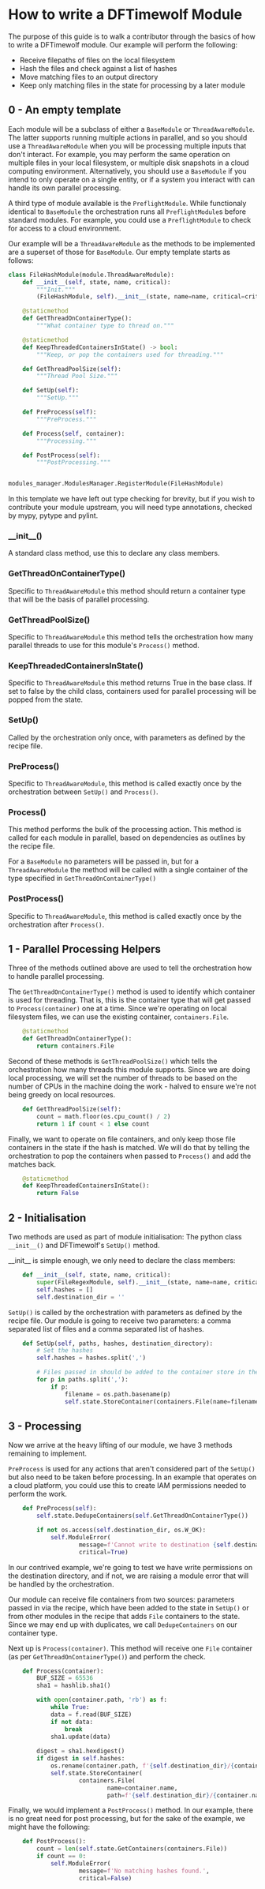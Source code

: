 # How to write a DFTimewolf Module

The purpose of this guide is to walk a contributor through the basics of how to write a DFTimewolf module. Our example will perform the following:

* Receive filepaths of files on the local filesystem
* Hash the files and check against a list of hashes
* Move matching files to an output directory
* Keep only matching files in the state for processing by a later module

## 0 - An empty template

Each module will be a subclass of either a `BaseModule` or `ThreadAwareModule`. The latter supports running multiple actions in parallel, and so you should use a `ThreadAwareModule` when you will be processing multiple inputs that don't interact. For example, you may perform the same operation on multiple files in your local filesystem, or multiple disk snapshots in a cloud computing environment. Alternatively, you should use a `BaseModule` if you intend to only operate on a single entity, or if a system you interact with can handle its own parallel processing.

A third type of module available is the `PreflightModule`. While functionaly identical to `BaseModule` the orchestration runs all `PreflightModule`s before standard modules. For example, you could use a `PreflightModule` to check for access to a cloud environment.

Our example will be a `ThreadAwareModule` as the methods to be implemented are a superset of those for `BaseModule`. Our empty template starts as follows:

```python
class FileHashModule(module.ThreadAwareModule):
	def __init__(self, state, name, critical):
		"""Init."""
		(FileHashModule, self).__init__(state, name=name, critical=critical)

	@staticmethod
	def GetThreadOnContainerType():
		"""What container type to thread on."""

	@staticmethod
	def KeepThreadedContainersInState() -> bool:
    	"""Keep, or pop the containers used for threading."""

	def GetThreadPoolSize(self):
		"""Thread Pool Size."""

	def SetUp(self):
		"""SetUp."""

	def PreProcess(self):
		"""PreProcess."""

	def Process(self, container):
		"""Processing."""

	def PostProcess(self):
		"""PostProcessing."""


modules_manager.ModulesManager.RegisterModule(FileHashModule)
```

In this template we have left out type checking for brevity, but if you wish to contribute your module upstream, you will need type annotations, checked by mypy, pytype and pylint. 

### \_\_init__()

A standard class method, use this to declare any class members. 

### GetThreadOnContainerType()

Specific to `ThreadAwareModule` this method should return a container type that will be the basis of parallel processing.

### GetThreadPoolSize()

Specific to `ThreadAwareModule` this method tells the orchestration how many parallel threads to use for this module's `Process()` method. 

### KeepThreadedContainersInState()

Specific to `ThreadAwareModule` this method returns True in the base class. If set to false by the child class, containers used for parallel processing will be popped from the state.

### SetUp()

Called by the orchestration only once, with parameters as defined by the recipe file. 

### PreProcess()

Specific to `ThreadAwareModule`, this method is called exactly once by the orchestration between `SetUp()` and `Process()`.

### Process()

This method performs the bulk of the processing action. This method is called for each module in parallel, based on dependencies as outlines by the recipe file. 

For a `BaseModule` no parameters will be passed in, but for a `ThreadAwareModule` the method will be called with a single container of the type specified in `GetThreadOnContainerType()`

### PostProcess()

Specific to `ThreadAwareModule`, this method is called exactly once by the orchestration after `Process()`.

## 1 - Parallel Processing Helpers

Three of the methods outlined above are used to tell the orchestration how to handle parallel processing.

The `GetThreadOnContainerType()` method is used to identify which container is used for threading. That is, this is the container type that will get passed to `Process(container)` one at a time. Since we're operating on local filesystem files, we can use the existing container, `containers.File`.

```python
	@staticmethod
	def GetThreadOnContainerType():
		return containers.File
```

Second of these methods is `GetThreadPoolSize()` which tells the orchestration how many threads this module supports. Since we are doing local processing, we will set the number of threads to be based on the number of CPUs in the machine doing the work - halved to ensure we're not being greedy on local resources.

```python
	def GetThreadPoolSize(self):
		count = math.floor(os.cpu_count() / 2)
		return 1 if count < 1 else count
```

Finally, we want to operate on file containers, and only keep those file containers in the state if the hash is matched. We will do that by telling the orchestration to pop the containers when passed to `Process()` and add the matches back.

```python
	@staticmethod
	def KeepThreadedContainersInState():
		return False
```

## 2 - Initialisation

Two methods are used as part of module initialisation: The python class `__init__()` and DFTimewolf's `SetUp()` method.

\_\_init__ is simple enough, we only need to declare the class members:

```python
	def __init__(self, state, name, critical):
		super(FileRegexModule, self).__init__(state, name=name, critical=critical)
		self.hashes = []
		self.destination_dir = ''
```

`SetUp()` is called by the orchestration with parameters as defined by the recipe file. Our module is going to receive two parameters: a comma separated list of files and a comma separated list of hashes. 

```python
	def SetUp(self, paths, hashes, destination_directory):
		# Set the hashes
		self.hashes = hashes.split(',')

		# Files passed in should be added to the container store in the state.
		for p in paths.split(','):
			if p:
				filename = os.path.basename(p)
				self.state.StoreContainer(containers.File(name=filename, path=p))
```

## 3 - Processing

Now we arrive at the heavy lifting of our module, we have 3 methods remaining to implement.

`PreProcess` is used for any actions that aren't considered part of the `SetUp()` but also need to be taken before processing. In an example that operates on a cloud platform, you could use this to create IAM permissions needed to perform the work. 

```python
	def PreProcess(self):
		self.state.DedupeContainers(self.GetThreadOnContainerType())

		if not os.access(self.destination_dir, os.W_OK):
			self.ModuleError(
					message=f'Cannot write to destination {self.destination_dir}, bailing out',
					critical=True)
```

In our contrived example, we're going to test we have write permissions on the destination directory, and if not, we are raising a module error that will be handled by the orchestration. 

Our module can receive file containers from two sources: parameters passed in via the recipe, which have been added to the state in `SetUp()` or from other modules in the recipe that adds `File` containers to the state. Since we may end up with duplicates, we call `DedupeContainers` on our container type.

Next up is `Process(container)`. This method will receive one `File` container (as per `GetThreadOnContainerType()`) and perform the check.

```python
	def Process(container):
		BUF_SIZE = 65536
		sha1 = hashlib.sha1()

		with open(container.path, 'rb') as f:
    		while True:
        	data = f.read(BUF_SIZE)
        	if not data:
        	    break
        	sha1.update(data)
		
		digest = sha1.hexdigest()
		if digest in self.hashes:
			os.rename(container.path, f'{self.destination_dir}/{container.name}')
			self.state.StoreContainer(
					containers.File(
							name=container.name,
							path=f'{self.destination_dir}/{container.name}'))
```

Finally, we would implement a `PostProcess()` method. In our example, there is no great need for post processing, but for the sake of the example, we might have the following:

```python
	def PostProcess():
		count = len(self.state.GetContainers(containers.File))
		if count == 0:
			self.ModuleError(
					message=f'No matching hashes found.',
					critical=False)
```

